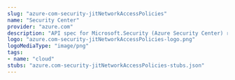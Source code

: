 ```yaml
---
slug: "azure-com-security-jitNetworkAccessPolicies"
name: "Security Center"
provider: "azure.com"
description: "API spec for Microsoft.Security (Azure Security Center) resource provider"
logo: "azure.com-security-jitNetworkAccessPolicies-logo.png"
logoMediaType: "image/png"
tags:
- name: "cloud"
stubs: "azure.com-security-jitNetworkAccessPolicies-stubs.json"
---
```

